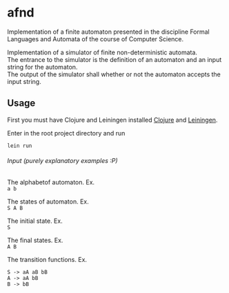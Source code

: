 # afnd
 Implementation of a finite automaton presented in the discipline Formal Languages ​​and Automata of the course of Computer Science.

 
Implementation of a simulator of finite non-deterministic automata.  
The entrance to the simulator is the definition of an automaton and an input string for the automaton.  
The output of the simulator shall whether or not the automaton accepts the input string.

## Usage

First you must have Clojure and Leiningen installed [Clojure](https://clojure.org/guides/getting_started) and
[Leiningen](https://leiningen.org/#install).


Enter in the root project directory and run
```
lein run
```

###### Input (purely explanatory examples :P)
The alphabetof automaton. Ex.  
``a b`` 

The states of automaton. Ex.  
``S A B``

The initial state. Ex.  
``S``

The final states. Ex.  
``A B``

The transition functions. Ex.  
```
S -> aA aB bB
A -> aA bB
B -> bB
```